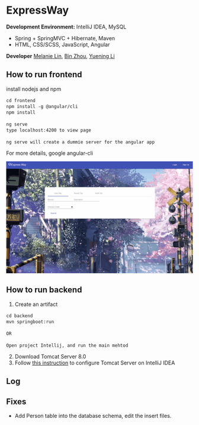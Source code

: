 # ExpressWay


**Development Environment:** IntelliJ IDEA, MySQL
* Spring + SpringMVC + Hibernate, Maven
* HTML, CSS/SCSS, JavaScript, Angular

**Developer** [Melanie Lin](https://github.com/captain-melanie), [Bin Zhou](https://github.com/bizzhou), [Yuening Li]()

## How to run frontend

install nodejs and npm

```
cd frontend
npm install -g @angular/cli
npm install

ng serve
type localhost:4200 to view page

ng serve will create a dummie server for the angular app
```
For more details, google angular-cli

![GitHub Logo](frontend/app2.gif)

## How to run backend
1. Create an artifact
```
cd backend
mvn springboot:run

OR

Open project Intellij, and run the main mehtod
```
2. Download Tomcat Server 8.0
3. Follow [this instruction](https://www.mkyong.com/intellij/intellij-idea-run-debug-web-application-on-tomcat) to configure Tomcat Server on IntelliJ IDEA

## Log

## Fixes
- Add Person table into the database schema, edit the insert files.
